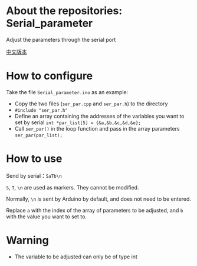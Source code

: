 # About the repositories: Serial_parameter
Adjust the parameters through the serial port

[中文版本](https://triority.cn/2023/Serial-parameter/)

# How to configure
Take the file `Serial_parameter.ino` as an example:
+ Copy the two files (`ser_par.cpp` and `ser_par.h`) to the directory
+ `#include "ser_par.h"`
+ Define an array containing the addresses of the variables you want to set by serial
  ```int *par_list[5] = {&a,&b,&c,&d,&e};```
+ Call `ser_par()` in the loop function and pass in the array parameters
  ```ser_par(par_list);```

# How to use
Send by serial：`SaTb\n`

`S`, `T`, `\n` are used as markers. They cannot be modified.

Normally, `\n` is sent by Arduino by default, and does not need to be entered.

Replace `a` with the index of the array of parameters to be adjusted, and `b` with the value you want to set to.

# Warning
+ The variable to be adjusted can only be of type int
